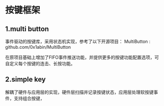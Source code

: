 # 按键框架

## 1.multi button

事件驱动的按键库，采用状态机实现，参考了以下开源项目：
MultiButton : github.com/0x1abin/MultiButton

在原项目基础上增加了FIFO事件推送功能，并提供更多的按键功能配置选项，可自定义每个按键的连击、长按功能。

## 2.simple key

解耦了硬件与应用层的实现，硬件层扫描并记录按键状态，应用层处理软按键事件，支持组合按键，
